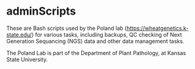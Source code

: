 # adminScripts
These are Bash scripts used by the Poland lab (https://wheatgenetics.k-state.edu/) for various tasks, including backups, QC checking of Next Generation Sequancing (NGS) data and other data management tasks.

The Poland Lab is part of the Department of Plant Pathology, at Kansas State University.
